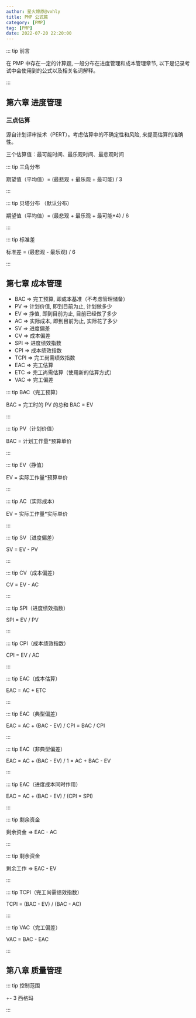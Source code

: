 ```yaml
---
author: 星火燎原@vxhly
title: PMP 公式篇
category: [PMP]
tag: [PMP]
date: 2022-07-20 22:20:00
---
```


::: tip 前言

在 PMP 中存在一定的计算题, 一般分布在进度管理和成本管理章节, 以下是记录考试中会使用到的公式以及相关名词解释。

:::

<!-- more -->

## 第六章 进度管理

### 三点估算

源自计划评审技术（PERT）。考虑估算中的不确定性和风险, 来提高估算的准确性。

三个估算值：最可能时间、最乐观时间、最悲观时间

::: tip 三角分布

期望值（平均值）= (最悲观 + 最乐观 + 最可能) / 3

:::

::: tip 贝塔分布 （默认分布）

期望值（平均值）= (最悲观 + 最乐观 + 最可能\*4) / 6

:::

::: tip 标准差

标准差 = (最悲观 - 最乐观) / 6

:::

## 第七章 成本管理

- BAC => 完工预算, 即成本基准（不考虑管理储备）
- PV => 计划价值, 即到目前为止, 计划做多少
- EV => 挣值, 即到目前为止, 目前已经做了多少
- AC => 实际成本, 即到目前为止, 实际花了多少
- SV => 进度偏差
- CV => 成本偏差
- SPI => 进度绩效指数
- CPI => 成本绩效指数
- TCPI => 完工尚需绩效指数
- EAC => 完工估算
- ETC => 完工尚需估算（使用新的估算方式）
- VAC => 完工偏差

::: tip BAC（完工预算）

BAC = 完工时的 PV 的总和
BAC = EV

:::

::: tip PV（计划价值）

BAC = 计划工作量\*预算单价

:::

::: tip EV（挣值）

EV = 实际工作量\*预算单价

:::

::: tip AC（实际成本）

EV = 实际工作量\*实际单价

:::

::: tip SV（进度偏差）

SV = EV - PV

:::

::: tip CV（成本偏差）

CV = EV - AC

:::

::: tip SPI（进度绩效指数）

SPI = EV / PV

:::

::: tip CPI（成本绩效指数）

CPI = EV / AC

:::

::: tip EAC（成本估算）

EAC = AC + ETC

:::

::: tip EAC（典型偏差）

EAC = AC + (BAC - EV) / CPI = BAC / CPI

:::

::: tip EAC（非典型偏差）

EAC = AC + (BAC - EV) / 1 = AC + BAC - EV

:::

::: tip EAC（进度成本同时作用）

EAC = AC + (BAC - EV) / (CPI \* SPI)

:::

::: tip 剩余资金

剩余资金 => EAC - AC

:::

::: tip 剩余资金

剩余工作 => EAC - EV

:::

::: tip TCPI（完工尚需绩效指数）

TCPI = (BAC - EV) / (BAC - AC)

:::

::: tip VAC（完工偏差）

VAC = BAC - EAC

:::

## 第八章 质量管理

::: tip 控制范围

+- 3 西格玛

:::
